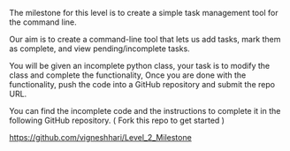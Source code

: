 The milestone for this level is to create a simple task management tool for the command line.

Our aim is to create a command-line tool that lets us add tasks, mark them as complete, and view pending/incomplete tasks.

You will be given an incomplete python class, your task is to modify the class and complete the functionality, Once you are done with the functionality, push the code into a GitHub repository and submit the repo URL.

You can find the incomplete code and the instructions to complete it in the following GitHub repository. ( Fork this repo to get started )

https://github.com/vigneshhari/Level_2_Milestone
